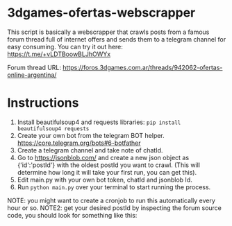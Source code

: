 ﻿# 3dgames-ofertas-webscrapper

This script is basically a webscrapper that crawls posts from a famous forum thread full of internet offers and sends them to a telegram channel for easy consuming.
You can try it out here: https://t.me/+vLDTBoowBLJhOWYx

Forum thread URL: https://foros.3dgames.com.ar/threads/942062-ofertas-online-argentina/

# Instructions
1. Install beautifulsoup4 and requests libraries: `pip install beautifulsoup4 requests`
2. Create your own bot from the telegram BOT helper. https://core.telegram.org/bots#6-botfather
3. Create a telegram channel and take note of chatId.
4. Go to https://jsonblob.com/ and create a new json object as {'id':'postId'} with the oldest postId you want to crawl. (This will determine how long it will take your first run, you can get this). 
5. Edit main.py with your own bot token, chatId and jsonblob Id.
6. Run `python main.py` over your terminal to start running the process.

NOTE: you might want to create a cronjob to run this automatically every hour or so.
NOTE2: get your desired postId by inspecting the forum source code, you should look for something like this: *<span class="fixscroll" id="post23909652"></span>*
